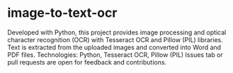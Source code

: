 # image-to-text-ocr
Developed with Python, this project provides image processing and optical character recognition (OCR) with Tesseract OCR and Pillow (PIL) libraries. Text is extracted from the uploaded images and converted into Word and PDF files. Technologies: Python, Tesseract OCR, Pillow (PIL) Issues tab or pull requests are open for feedback and contributions.
